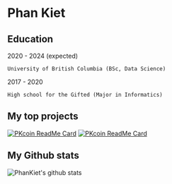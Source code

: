 Phan Kiet
=========

Education
---------
2020 - 2024 (expected)

	University of British Columbia (BSc, Data Science)

2017 - 2020

	High school for the Gifted (Major in Informatics)

My top projects
---------------
[![PKcoin ReadMe Card](https://github-readme-stats.vercel.app/api/pin/?username=ketphan02&repo=github-readme-stats&theme=graywhite)](https://github.com/ketphan02/PKcoin-full-version)
[![PKcoin ReadMe Card](https://github-readme-stats.vercel.app/api/pin/?username=ketphan02&repo=github-readme-stats&theme=graywhite)](https://github.com/ketphan02/chatbot-ubc)

My Github stats
---------------
![PhanKiet's github stats](https://github-readme-stats.vercel.app/api?username=ketphan02&?count_private=true&show_icons=true&theme=graywhite)